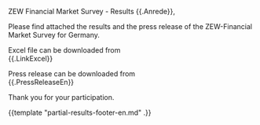 ZEW Financial Market Survey - Results
{{.Anrede}},

Please find attached the results and the press release of the ZEW-Financial Market Survey for Germany.

Excel file can be downloaded from  
{{.LinkExcel}}

Press release can be downloaded from  
{{.PressReleaseEn}}


Thank you for your participation.

{{template "partial-results-footer-en.md" .}}
